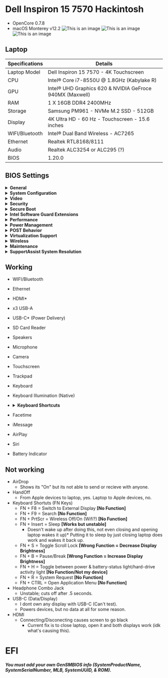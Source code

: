 # Dell Inspiron 15 7570 Hackintosh
* OpenCore 0.7.8
* macOS Monterey v12.2
![This is an image](https://user-images.githubusercontent.com/85405303/153669634-a73875e8-4452-4cc2-abd2-fb0e3772f9b8.png)
![This is an image](https://user-images.githubusercontent.com/85405303/153669700-18ee9ac2-aba6-4428-88b7-0d51461e1f05.png)
![This is an image](https://user-images.githubusercontent.com/85405303/153669731-7e2a017e-8a81-4cc7-887a-fad4d8231693.png)

## Laptop

| **Specifications** | **Details**                                                         |
| -------------- | --------------------------------------------------------------- |
| Laptop Model   | Dell Inspiron 15 7570 - 4K Touchscreen                          |
| CPU            | Intel® Core i7-8550U @ 1.8GHz (Kabylake R)                      |
| GPU            | Intel® UHD Graphics 620 & NVIDIA GeFroce 940MX (Maxwell)        |
| RAM            | 1 X 16GB DDR4 2400MHz                                           |
| Storage        | Samsung PM961 - NVMe M.2 SSD - 512GB                            |
| Display        | 4K Ultra HD - 60 Hz - Touchscreen - 15.6 inches                 |
| WIFI/Bluetooth | Intel® Dual Band Wireless - AC7265                              |
| Ethernet       | Realtek RTL8168/8111                                            |
| Audio          | Realtek ALC3254 or ALC295 (?)                                   |
| BIOS           | 1.20.0                                                         |

## BIOS Settings
<details><summary><strong>General</strong></summary>

* Boot List Option: UEFI
* Legacy Option ROMs: Disabled
* UEFI Boot Path Security: Always, Except Internal HDD
</details>

<details><summary><strong>System Configuration</strong></summary>
  
* Integrated NIC: Enabled w/PXE
* SATA Operation: AHCI
* Drives: Enabled* (If you have another drive installed, make sure its enabled)
* Enable SMART Reporting: Disabled
* USB Confguration: All Enabled
* USB PowerShare: Optional
* Audio: All Enabled
* Keyboard Illumination: Optional* (You can always use <FN + F10> hotkey)
* Keyboard Backlight with AC: Enabled
* Miscellaneous Devices: All Enabled
  </details>

<details><summary><strong>Video</strong></summary>
  
* Dynamic Backlight Control: Enabled
  </details>

<details><summary><strong>Security</strong></summary>
  
* Password Bypass: Disabled
* Password Change: Enabled
* Non-Admin Setup Changes: Disabled
* UEFI Capsule Firmware Updates: Enabled
* PTT Security: PTT On
* Computrace(R): Deactivate
* CPU XD Support: Enabled
* Admin Setup Lockout: Disabled
* Master Password Lockout: Disabled
  </details>

<details><summary><strong>Secure Boot</strong></summary>
  
* Secure Boot: Disabled
* Expert Key Management: Disabled
  </details>

<details><summary><strong>Intel Software Guard Extensions</strong></summary>
  
* Intel SGX: Software Controlled
  </details>

<details><summary><strong>Performance</strong></summary>
  
* Multi Core Support: All
* Intel SpeedStep: Enabled
* C-States Control: Enabled
* Intel TurboBoost: Enabled
* HyperThread Control: Enabled
  </details>

<details><summary><strong>Power Management</strong></summary>
  
* Intel Speed Shirt Technology: Enabled
* USB Wake Support: Disabled
* Wake on LAN: Disabled
  </details>

<details><summary><strong>POST Behavior</strong></summary>
  
* Adapter Warnings: Enabled
* FN Lock Options: Enabled;Secondary
* FastBoot: Thorough
  </details>

<details><summary><strong>Virtualization Support</strong></summary>
  
* Virtualization: Enabled
* VT for Direct I/O: Enabled
  </details>

<details><summary><strong>Wireless</strong></summary>
  
* Wireless Switch: All Enabled
* Wireless Device: All Enabled
  </details>

<details><summary><strong>Maintenance</strong></summary>
  
* BIOS Downgrade: Enabled
* Data Wipe: Disabled
* BIOS Recovery: Enabled;From Hard Drive
  </details>

<details><summary><strong>SupportAssist System Resolution</strong></summary>
  
* Support OS Recovery: Enabled
  </details>


## Working
* WIFI/Bluetooth
* Ethernet
* HDMI*
* x3 USB-A
* USB-C* (Power Delivery)
* SD Card Reader
* Speakers
* Microphone
* Camera
* Touchscreen
* Trackpad
* Keyboard
* Keyboard Illumination (Native)
* <details><summary><strong>Keyboard Shortcuts</strong></summary>
  
  * FN + ESC = Toggle FN-Key Lock
  * FN + F1 = Mute Audio
  * FN + F2 = Decrease Volume
  * FN + F3 = Increase Volume
  * FN + F4 = Play Previous Track/Chapter
  * FN + F5 = Play/Pause
  * FN + F6 = Play Next Track/Chapter
  * FN + F10 = Toggle Keyboard Backlight
  * FN + F11 = Decrease Display Brightness
  * FN + F12 = Increase Display Brightness
  * FN + Insert = Sleep *Unstable
  * CTRL + Insert = Power Mode Options
  * FN + PgUp = Page Up
  * FN + PgDn = Page Down
  * FN + Home = Home
  * FN + End = End
  </details>
* Facetime
* iMessage
* AirPlay
* Siri
* Battery Indicator

## Not working
* AirDrop 
  * Shows its "On" but its not able to send or recieve with anyone.
* HandOff
  * From Apple devices to laptop, yes. Laptop to Apple devices, no.
* Keyboard Shortuts (FN Keys)
  * FN + F8 = Switch to External Display **[No Function]**
  * FN + F9 = Search **[No Function]**
  * FN + PrtScr = Wireless Off/On (Wifi?) **[No Function]**
  * FN + Insert = Sleep **[Works but unstable]**
    * Doesn't wake up after doing this, not even closing and opening laptop wakes it up)* Putting it to sleep by just closing laptop does work and wakes it back up.
  * FN + S = Toggle Scroll Lock **[Wrong Function = Decrease Display Brightness]**
  * FN + B = Pause/Break **[Wrong Function = Increase Display Brightness]**
  * FN + H = Toggle between power & battery-status light/hard-drive activity light **[No Function/Not my device]**
  * FN + R = System Request **[No Function]**
  * FN + CTRL = Open Application Menu **[No Function]**
* Headphone Combo Jack
  * Unstable; cuts off after .5 seconds.
* USB-C (Data/Display)
  * I dont own any display with USB-C (Can't test).
  * Powers devices, but no data at all for some reason.
* HDMI
  * Connecting/Disconecting causes screen to go black
    * Current fix is to close laptop, open it and both displays work (idk what's causing this).
# EFI
***You must add your own GenSMBIOS info (SystemProductName, SystemSerialNumber, MLB, SystemUUID, & ROM).***

<!-- Markdown link & img dfn's -->
[guideline]: https://dortania.github.io/OpenCore-Install-Guide/
[OpenIntelWireless's Repo]: https://github.com/OpenIntelWireless/HeliPort/releases
[itlwm]: https://github.com/OpenIntelWireless/itlwm/releases
[Proper Tree]: https://github.com/corpnewt/ProperTree
